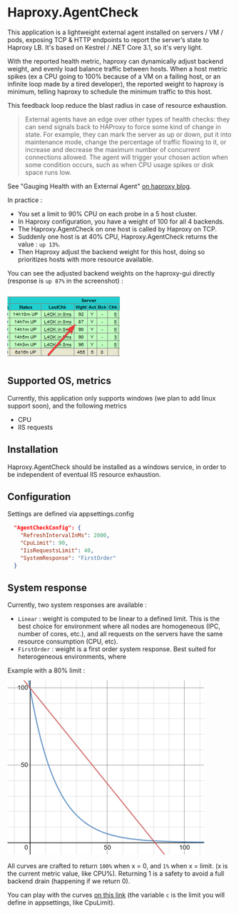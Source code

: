 # Haproxy.AgentCheck

This application is a lightweight external agent installed on servers / VM / pods, exposing TCP & HTTP endpoints to report the server’s state to Haproxy LB. It's based on Kestrel / .NET Core 3.1, so it's very light.

With the reported health metric, haproxy can dynamically adjust backend weight, and evenly load balance traffic between hosts. When a host metric spikes (ex a CPU going to 100% because of a VM on a failing host, or an infinite loop made by a tired developer), the reported weight to haproxy is minimum, telling haproxy to schedule the minimum traffic to this host.

This feedback loop reduce the blast radius in case of resource exhaustion.

> External agents have an edge over other types of health checks: they can send signals back to HAProxy to force some kind of change in state. For example, they can mark the server as up or down, put it into maintenance mode, change the percentage of traffic flowing to it, or increase and decrease the maximum number of concurrent connections allowed. The agent will trigger your chosen action when some condition occurs, such as when CPU usage spikes or disk space runs low.

See "Gauging Health with an External Agent" [on haproxy blog](https://www.haproxy.com/fr/blog/using-haproxy-as-an-api-gateway-part-3-health-checks/).

In practice :

- You set a limit to 90% CPU on each probe in a 5 host cluster.
- In Haproxy configuration, you have a weight of 100 for all 4 backends.
- The Haproxy.AgentCheck on one host is called by Haproxy on TCP.
- Suddenly one host is at 40% CPU, Haproxy.AgentCheck returns the value : `up 13%`.
- Then Haproxy adjust the backend weight for this host, doing so prioritizes hosts with more resource available.

You can see the adjusted backend weights on the haproxy-gui directly (response is `up 87%` in the screenshot) :

![adjusted backends](docs/adjusted_backends.png)

## Supported OS, metrics

Currently, this application only supports windows (we plan to add linux support soon), and the following metrics
- CPU
- IIS requests

## Installation

Haproxy.AgentCheck should be installed as a windows service, in order to be independent of eventual IIS resource exhaustion.

## Configuration

Settings are defined via appsettings.config

```json
  "AgentCheckConfig": {
    "RefreshIntervalInMs": 2000,
    "CpuLimit": 90,
    "IisRequestsLimit": 40,
    "SystemResponse": "FirstOrder"
  }
```

## System response

Currently, two system responses are available :
- `Linear` : weight is computed to be linear to a defined limit. This is the best choice for environment where all nodes are homogeneous (IPC, number of cores, etc.), and all requests on the servers have the same resource consumption (CPU, etc).
- `FirstOrder` : weight is a first order system response. Best suited for heterogeneous environments, where

Example with a 80% limit :

![System Response](/docs/system_response.png)

All curves are crafted to return `100%` when x = 0, and `1%` when x = limit. (x is the current metric value, like CPU%). Returning 1 is a safety to avoid a full backend drain (happening if we return 0).

You can play with the curves [on this link](https://www.desmos.com/calculator/locua9nisb) (the variable `c` is the limit you will define in appsettings, like CpuLimit).
